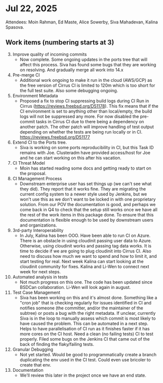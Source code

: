 # Jul 22, 2025

Attendees:  Moin Rahman, Ed Maste, Alice Sowerby, Siva Mahadevan, Kalina Spasova.

## Work items (numbering starts at 3\)

3. Improve quality of incoming commits  
   * Now complete. Some ongoing updates in the ports tree that will affect this process. Siva has found some bugs that they are working on resolving. And gradually merge all work into 14.x  
4. Pre-merge CI  
   * Additional work ongoing to make it run in the cloud (AWS/GCP) as the free version of Cirrus CI is limited to 120m which is too short for the full test suite. Also some debugging ongoing.  
5. Environment Metadata  
   * Proposed a fix to stop CI suppressing build logs during CI Run in Cirrus (https://reviews.freebsd.org/D51178). This fix means that if the CI environment is set to anything other than local/empty, the build logs will not be suppressed any more. For now disabled the pre-commit tasks in Cirrus CI due to there being a dependency on another patch. The other patch will improve handling of test output depending on whether the tests are being run locally or in CI. https://reviews.freebsd.org/D51177  
6. Extend CI to the Ports tree.  
   * Siva is working on some ports reproducibility in CI, but this Task ID remains with Joe. Clusteradm have provided access/host for Joe and he can start working on this after his vacation.  
7. CI Threat Model  
   * Moin has started reading some docs and getting ready to start on the proposal.  
8. CI Management Process  
   * Downstream enterprise user has set things up (we can't see what they did). They report that it works fine. They are migrating the current config system to a newer style used by Jenkins, but we won't use this as we don't want to be locked in with one proprietary solution. From our POV the documentation is good, and perhaps we come back in Q4 to check that the setup still works once we have all the rest of the work items in this package done. To ensure that this documentation is flexible enough to be used by downstream users and organizations.  
9. 3rd-party Interoperability  
   * In July, Kalina has been OOO. Have been able to run CI on Azure. There is an obstacle in using cloudinit passing user data to Azure. Otherwise, using cloudinit works and passing tag data works. It is time to decide if we are going to plug cloudinit into Cirrus CI. Also need to discuss how much we want to spend and how to limit it, and start testing for real. Next week Kalina can start looking at the cloudinit community for fixes. Kalina and Li-Wen to connect next week for next steps.  
10. Automated analysis in tests  
    * Not much progress on this one. The code has been updated since BSDCan collaboration. Li-Wen will look again in august.  
11. Test Case Management  
    * Siva has been working on this and it's almost done. Something like a "cron job" that is checking regularly for issues identified in CI and notifies someone (the committer, and/or the maintainer of the subtree) or posts a bug with the right metadata. If unclear, currently Siva is in the loop to manually assess which commit is most likely to have caused the problem. This can be automated in a next step. Helps to have parallelisation of CI run as it finishes faster if it has more cores on the CI host. Need a clean (no failing tests) CI to test properly. Filed some bugs on the Jenkins CI that came out of the back of finding the flaky/failing tests.  
12. Granular Debugging  
    * Not yet started. Would be good to programmatically create a branch duplicating the env used in the CI test. Could even use bricoler to create that env.  
13. Documentation  
    * We'll review this later in the project once we have an end state.
